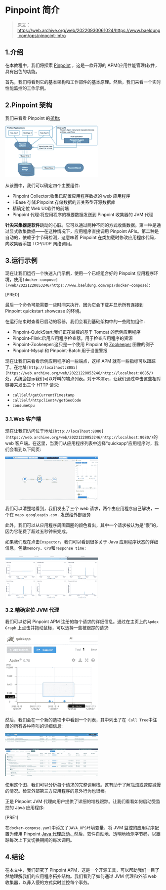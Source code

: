 # Pinpoint 简介

> 原文：<https://web.archive.org/web/20220930061024/https://www.baeldung.com/ops/pinpoint-intro>

## 1.介绍

在本教程中，我们将探索 [Pinpoint](https://web.archive.org/web/20221220053246/https://github.com/pinpoint-apm/pinpoint) ，这是一款开源的 APM(应用性能管理)软件，具有出色的功能。

首先，我们将看到它的基本架构和工作部件的基本原理。然后，我们来看一个实时性能监控的工作示例。

## 2.Pinpoint 架构

我们来看看 Pinpoint 的[架构:](https://web.archive.org/web/20221220053246/https://pinpoint-apm.gitbook.io/pinpoint/want-a-quick-tour/overview#architecture)

[![](img/93eae8b2f5bc466fd79597b65a689fda.png)](/web/20221220053246/https://www.baeldung.com/wp-content/uploads/2022/12/pinpoint-architecture.png)

从该图中，我们可以确定四个主要组件:

*   Pinpoint Collector:收集已配置应用程序数据的 web 应用程序
*   HBase 存储:Pinpoint 存储数据的非关系型开源数据库
*   精确定位 Web UI:软件的前端
*   Pinpoint 代理:将应用程序的概要数据发送到 Pinpoint 收集器的 JVM 代理

**针尖采集器是软件**跳动的心脏。它可以通过两种不同的方式收集数据。第一种是通过显式收集数据——在这种情况下，应用程序直接调用 Pinpoint APIs。第二种是自动的，依赖于字节码检测，这意味着 Pinpoint 在类加载时修改应用程序代码，向收集器添加 TCP/UDP 网络调用。

## 3.运行示例

现在让我们运行一个快速入门示例，使用一个已经组合好的 Pinpoint 应用程序环境，使用`[docker-compose](/web/20221220053246/https://www.baeldung.com/ops/docker-compose)`:

[PRE0]

最后一个命令可能需要一些时间来执行，因为它会下载并显示所有连接到 Pinpoint quickstart showcase 的环境。

在运行结束时查看已启动的容器，我们会看到基础架构中的一些附加组件:

*   Pinpoint-QuickStart:我们正在监控的基于 Tomcat 的示例应用程序
*   Pinpoint-Flink:启用应用程序检查器，用于检查应用程序的资源
*   Pinpoint-Zookeeper:这只是一个使用 Pinpoint 的 [Zookeeper](/web/20221220053246/https://www.baeldung.com/java-zookeeper) 图像的例子
*   Pinpoint-Mysql 和 Pinpoint-Batch:用于设置警报

现在让我们来看看示例应用程序的一些端点，这样 APM 就有一些指标可以跟踪了。在地址`[http://localhost:8085](https://web.archive.org/web/20221220053246/http://localhost:8085/)`处，系统会提示我们可以呼叫的端点列表。对于本演示，让我们通过单击这些相对链接来发出三个 HTTP 请求:

*   `callSelf/getCurrentTimestamp`
*   `callSelf/httpclient4/getGeoCode`
*   `consumeCpu`

### 3.1.Web 客户端

现在让我们访问位于地址`[http://localhost:8080](https://web.archive.org/web/20221220053246/http://localhost:8080/)`的 web 客户端。在这里，当我们从应用程序列表中选择“quickapp”应用程序时，我们会看到以下网页:

[![](img/e210771bde9178321133826de0e4058b.png)](/web/20221220053246/https://www.baeldung.com/wp-content/uploads/2022/12/pinpoint-welcome-1.png)

我们可以清楚地看到，我们发出了三个 web 请求，两个由应用程序自己解决，一个在 `maps.googleapis.com.` 发送给外部服务

此外，我们可以从应用程序周围圆圈的颜色看出，其中一个请求被认为是“慢”的，因为它花费了超过五秒钟来完成。

如果我们现在点击`Inspector`，我们可以看到很多关于 Java 应用程序状态的详细信息，包括`memory`、`CPU`和`response time:`

[![](img/2421f887539f6a8d6b1b39bb3f123e5a.png)](/web/20221220053246/https://www.baeldung.com/wp-content/uploads/2022/12/pinpoint-inspector-1024x471-1.png)

### 3.2.精确定位 JVM 代理

我们可以访问 Pinpoint APM 注册的每个请求的详细信息。通过在主页上的`Apdex Graph` 上点击并拖动鼠标，可以选择一些被跟踪的请求:

[![](img/7f3a6d5e4144cc13653cc6f79ebce87a.png)](/web/20221220053246/https://www.baeldung.com/wp-content/uploads/2022/12/Screenshot-2022-12-13-at-12.06.38.png)

然后，我们会在一个新的选项卡中看到一个列表，其中列出了在` Call Tree`中注册的所有各种呼叫的详细信息:

[![](img/7d2145797508a5c25315062bafeb3a46.png)](/web/20221220053246/https://www.baeldung.com/wp-content/uploads/2022/12/pinpoint-trace-1024x475-1.png)

使用这个图，我们可以分析每个请求的完整调用栈。这有助于了解瓶颈或速度减慢的情况。检查外部第三方应用程序的意外行为也很棒。

正是 Pinpoint JVM 代理向用户提供了详细的堆栈跟踪。让我们看看如何启动受监控的 Java 应用程序:

[PRE1]

在`docker-compose.yaml`中添加了`JAVA_OPS`环境变量，将 JVM 监控的应用程序配置为使用 Pinpoint [Java 代理启动。](/web/20221220053246/https://www.baeldung.com/java-instrumentation)然后，软件自动地、透明地检测字节码，以跟踪每次上下文切换期间的每次调用。

## 4.结论

在本文中，我们研究了 Pinpoint APM，这是一个开源工具，可以帮助我们一目了然地理解我们的应用程序拓扑结构。我们看到了如何通过 JVM 代理和外部 web 收集器，以非入侵的方式实时监控每个事务。